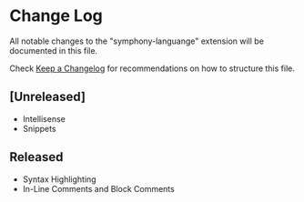 # Change Log

All notable changes to the "symphony-languange" extension will be documented in this file.

Check [Keep a Changelog](http://keepachangelog.com/) for recommendations on how to structure this file.

## [Unreleased]

- Intellisense
- Snippets

## Released

- Syntax Highlighting
- In-Line Comments and Block Comments